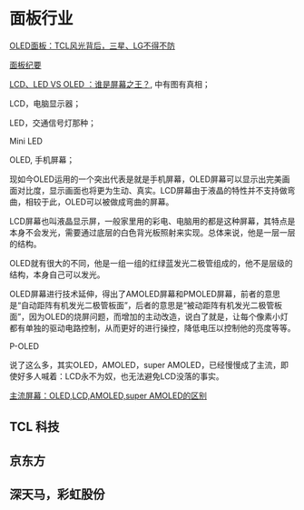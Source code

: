 # 面板行业

[OLED面板：TCL风光背后，三星、LG不得不防](https://display.ofweek.com/2021-01/ART-8321303-8500-30482951_2.html)

[面板纪要](http://finance.sina.com.cn/stock/stockzmt/2021-02-15/doc-ikftpnny6843808.shtml)


[LCD、LED VS OLED ：谁是屏幕之王？](https://www.sohu.com/a/304612171_495841), 中有图有真相；

LCD，电脑显示器；

LED，交通信号灯那种；

Mini LED

OLED, 手机屏幕；

现如今OLED运用的一个突出代表是就是手机屏幕，OLED屏幕可以显示出完美画面对比度，显示画面也将更为生动、真实。LCD屏幕由于液晶的特性并不支持做弯曲，相较于此，OLED可以被做成弯曲的屏幕。


LCD屏幕也叫液晶显示屏，一般家里用的彩电、电脑用的都是这种屏幕，其特点是本身不会发光，需要通过底层的白色背光板照射来实现。总体来说，他是一层一层的结构。

OLED就有很大的不同，他是一组一组的红绿蓝发光二极管组成的，他不是层级的结构，本身自己可以发光。

OLED屏幕进行技术延伸，得出了AMOLED屏幕和PMOLED屏幕，前者的意思是“自动距阵有机发光二极管板面”，后者的意思是“被动距阵有机发光二极管板面”，因为OLED的烧屏问题，而增加的主动改造，说白了就是，让每个像素小灯都有单独的驱动电路控制，从而更好的进行操控，降低电压以控制他的亮度等等。

P-OLED


说了这么多，其实OLED，AMOLED，super AMOLED，已经慢慢成了主流，即使好多人喊着：LCD永不为奴，也无法避免LCD没落的事实。

[主流屏幕：OLED,LCD,AMOLED,super AMOLED的区别](https://zhuanlan.zhihu.com/p/347515499)


## TCL 科技 

## 京东方

## 深天马，彩虹股份




